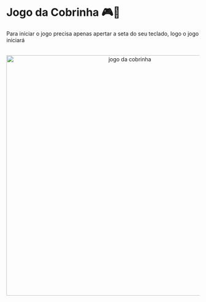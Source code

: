 # Jogo da Cobrinha 🎮🐍

Para iniciar o jogo precisa apenas apertar a seta do seu teclado, logo o jogo iniciará 

<br>
<div align= "center">
  <img width="628" alt="jogo da cobrinha" src="https://user-images.githubusercontent.com/89019231/153726322-2a9ba3ce-866f-4936-be5b-f8576730b0fc.png"
</div>
